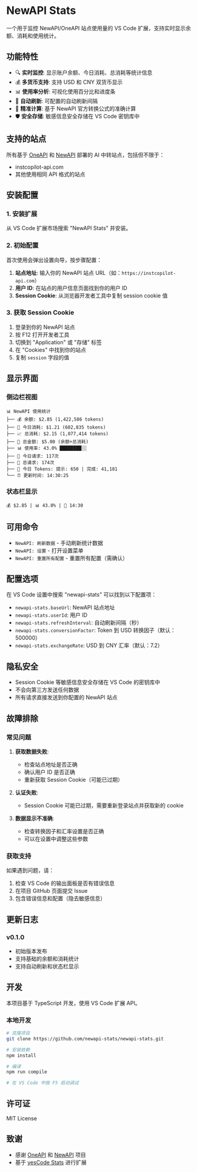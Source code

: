 # NewAPI Stats

一个用于监控 NewAPI/OneAPI 站点使用量的 VS Code 扩展，支持实时显示余额、消耗和使用统计。

## 功能特性

- 🔍 **实时监控**: 显示账户余额、今日消耗、总消耗等统计信息
- 💰 **多货币支持**: 支持 USD 和 CNY 双货币显示
- 📊 **使用率分析**: 可视化使用百分比和进度条
- 🔄 **自动刷新**: 可配置的自动刷新间隔
- 🎯 **精准计算**: 基于 NewAPI 官方转换公式的准确计算
- 🛡️ **安全存储**: 敏感信息安全存储在 VS Code 密钥库中

## 支持的站点

所有基于 [OneAPI](https://github.com/songquanpeng/one-api) 和 [NewAPI](https://github.com/QuantumNous/new-api) 部署的 AI 中转站点，包括但不限于：

- instcopilot-api.com
- 其他使用相同 API 格式的站点

## 安装配置

### 1. 安装扩展

从 VS Code 扩展市场搜索 "NewAPI Stats" 并安装。

### 2. 初始配置

首次使用会弹出设置向导，按步骤配置：

1. **站点地址**: 输入你的 NewAPI 站点 URL（如：`https://instcopilot-api.com`）
2. **用户 ID**: 在站点的用户信息页面找到你的用户 ID
3. **Session Cookie**: 从浏览器开发者工具中复制 session cookie 值

### 3. 获取 Session Cookie

1. 登录到你的 NewAPI 站点
2. 按 F12 打开开发者工具
3. 切换到 "Application" 或 "存储" 标签
4. 在 "Cookies" 中找到你的站点
5. 复制 `session` 字段的值

## 显示界面

### 侧边栏视图
```
📊 NewAPI 使用统计
├── 💰 余额: $2.85 (1,422,586 tokens)
├── 📅 今日消耗: $1.21 (602,835 tokens)  
├── 📈 总消耗: $2.15 (1,077,414 tokens)
├── 💎 总金额: $5.00 (余额+总消耗)
├── 📊 使用率: 43.0% ████████░░
├── 🔢 今日请求: 117次
├── 🔢 总请求: 174次
├── 📝 今日 Tokens: 提示: 650 | 完成: 41,181
└── ⏰ 更新时间: 14:30:25
```

### 状态栏显示
`💰 $2.85 | 📊 43.0% | 🔄 14:30`

## 可用命令

- `NewAPI: 刷新数据` - 手动刷新统计数据
- `NewAPI: 设置` - 打开设置菜单
- `NewAPI: 重置所有配置` - 重置所有配置（需确认）

## 配置选项

在 VS Code 设置中搜索 "newapi-stats" 可以找到以下配置项：

- `newapi-stats.baseUrl`: NewAPI 站点地址
- `newapi-stats.userId`: 用户 ID
- `newapi-stats.refreshInterval`: 自动刷新间隔（秒）
- `newapi-stats.conversionFactor`: Token 到 USD 转换因子（默认：500000）
- `newapi-stats.exchangeRate`: USD 到 CNY 汇率（默认：7.2）

## 隐私安全

- Session Cookie 等敏感信息安全存储在 VS Code 的密钥库中
- 不会向第三方发送任何数据
- 所有请求直接发送到你配置的 NewAPI 站点

## 故障排除

### 常见问题

1. **获取数据失败**: 
   - 检查站点地址是否正确
   - 确认用户 ID 是否正确
   - 重新获取 Session Cookie（可能已过期）

2. **认证失败**:
   - Session Cookie 可能已过期，需要重新登录站点并获取新的 cookie

3. **数据显示不准确**:
   - 检查转换因子和汇率设置是否正确
   - 可以在设置中调整这些参数

### 获取支持

如果遇到问题，请：

1. 检查 VS Code 的输出面板是否有错误信息
2. 在项目 GitHub 页面提交 Issue
3. 包含错误信息和配置（隐去敏感信息）

## 更新日志

### v0.1.0
- 初始版本发布
- 支持基础的余额和消耗统计
- 支持自动刷新和状态栏显示

## 开发

本项目基于 TypeScript 开发，使用 VS Code 扩展 API。

### 本地开发

```bash
# 克隆项目
git clone https://github.com/newapi-stats/newapi-stats.git

# 安装依赖
npm install

# 编译
npm run compile

# 在 VS Code 中按 F5 启动调试
```

## 许可证

MIT License

## 致谢

- 感谢 [OneAPI](https://github.com/songquanpeng/one-api) 和 [NewAPI](https://github.com/QuantumNous/new-api) 项目
- 基于 [yesCode Stats](https://github.com/StevenQi7/yesCode-Stats) 进行扩展